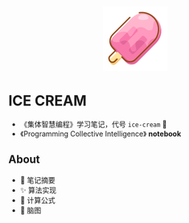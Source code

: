 <div align=center><img src='./_media/棒冰.png' /></div>

# ICE CREAM
- 《集体智慧编程》学习笔记，代号 `ice-cream` 🍦
- 《Programming Collective Intelligence》 **notebook**

## About

- 📒 笔记摘要 
- ✨ 算法实现
- 🌲 计算公式 
- 🧠 脑图 